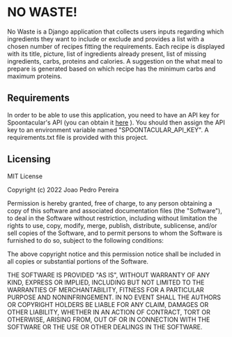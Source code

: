 # NO WASTE!

No Waste is a Django application that collects users inputs regarding which ingredients they want to include or exclude and provides a list with a chosen number of recipes fitting the requirements.
Each recipe is displayed with its title, picture, list of ingredients already present, list of missing ingredients, carbs, proteins and calories. A suggestion on the what meal to prepare is generated based on which recipe has the minimum carbs and maximum proteins. 

## Requirements

In order to be able to use this application, you need to have an API key for Spoontacular's API (you can obtain it [here](https://spoonacular.com/food-api/) ). You should then assign the API key to an environment variable named "SPOONTACULAR_API_KEY".
A requirements.txt file is provided with this project.

## Licensing

MIT License

Copyright (c) 2022 Joao Pedro Pereira

Permission is hereby granted, free of charge, to any person obtaining a copy
of this software and associated documentation files (the "Software"), to deal
in the Software without restriction, including without limitation the rights
to use, copy, modify, merge, publish, distribute, sublicense, and/or sell
copies of the Software, and to permit persons to whom the Software is
furnished to do so, subject to the following conditions:

The above copyright notice and this permission notice shall be included in all
copies or substantial portions of the Software.

THE SOFTWARE IS PROVIDED "AS IS", WITHOUT WARRANTY OF ANY KIND, EXPRESS OR
IMPLIED, INCLUDING BUT NOT LIMITED TO THE WARRANTIES OF MERCHANTABILITY,
FITNESS FOR A PARTICULAR PURPOSE AND NONINFRINGEMENT. IN NO EVENT SHALL THE
AUTHORS OR COPYRIGHT HOLDERS BE LIABLE FOR ANY CLAIM, DAMAGES OR OTHER
LIABILITY, WHETHER IN AN ACTION OF CONTRACT, TORT OR OTHERWISE, ARISING FROM,
OUT OF OR IN CONNECTION WITH THE SOFTWARE OR THE USE OR OTHER DEALINGS IN THE
SOFTWARE.
